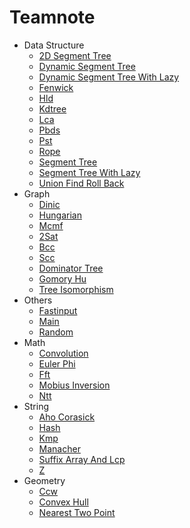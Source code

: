 # Teamnote

-  Data Structure
    -  [2D Segment Tree](src/data_structure/2d_segment_tree.cpp)
    -  [Dynamic Segment Tree](src/data_structure/dynamic_segment_tree.cpp)
    -  [Dynamic Segment Tree With Lazy](src/data_structure/dynamic_segment_tree_with_lazy.cpp)
    -  [Fenwick](src/data_structure/fenwick.cpp)
    -  [Hld](src/data_structure/hld.cpp)
    -  [Kdtree](src/data_structure/kdtree.cpp)
    -  [Lca](src/data_structure/lca.cpp)
    -  [Pbds](src/data_structure/pbds.cpp)
    -  [Pst](src/data_structure/pst.cpp)
    -  [Rope](src/data_structure/rope.cpp)
    -  [Segment Tree](src/data_structure/segment_tree.cpp)
    -  [Segment Tree With Lazy](src/data_structure/segment_tree_with_lazy.cpp)
    -  [Union Find Roll Back](src/data_structure/union_find_roll_back.cpp)
-  Graph
    -  [Dinic](src/graph/flow/dinic.cpp)
    -  [Hungarian](src/graph/flow/hungarian.cpp)
    -  [Mcmf](src/graph/flow/mcmf.cpp)
    -  [2Sat](src/graph/others/2sat.cpp)
    -  [Bcc](src/graph/others/bcc.cpp)
    -  [Scc](src/graph/others/scc.cpp)
    -  [Dominator Tree](src/graph/tree/dominator_tree.cpp)
    -  [Gomory Hu](src/graph/tree/gomory_hu.cpp)
    -  [Tree Isomorphism](src/graph/tree/tree_isomorphism.cpp)
-  Others
    -  [Fastinput](src/others/fastinput.cpp)
    -  [Main](src/others/main.cpp)
    -  [Random](src/others/random.cpp)
-  Math
    -  [Convolution](src/math/convolution.cpp)
    -  [Euler Phi](src/math/euler_phi.cpp)
    -  [Fft](src/math/fft.cpp)
    -  [Mobius Inversion](src/math/mobius_inversion.cpp)
    -  [Ntt](src/math/ntt.cpp)
-  String
    -  [Aho Corasick](src/string/aho_corasick.cpp)
    -  [Hash](src/string/hash.cpp)
    -  [Kmp](src/string/kmp.cpp)
    -  [Manacher](src/string/manacher.cpp)
    -  [Suffix Array And Lcp](src/string/suffix_array_and_lcp.cpp)
    -  [Z](src/string/z.cpp)
-  Geometry
    -  [Ccw](src/geometry/ccw.cpp)
    -  [Convex Hull](src/geometry/convex_hull.cpp)
    -  [Nearest Two Point](src/geometry/nearest_two_point.cpp)